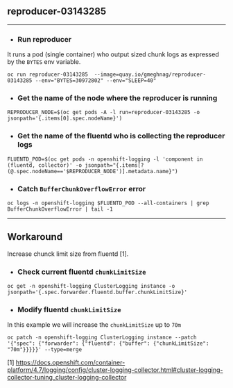 ## reproducer-03143285
---

- ### Run reproducer
It runs a pod (single container) who output sized chunk logs as expressed by the `BYTES` env variable.
```
oc run reproducer-03143285  --image=quay.io/gmeghnag/reproducer-03143285 --env="BYTES=30972802" --env="SLEEP=40"
```

- ### Get the name of the node where the reproducer is running
```
REPRODUCER_NODE=$(oc get pods -A -l run=reproducer-03143285 -o jsonpath='{.items[0].spec.nodeName}')
```

- ### Get the name of the fluentd who is collecting the  reproducer logs
```
FLUENTD_POD=$(oc get pods -n openshift-logging -l 'component in (fluentd, collector)' -o jsonpath="{.items[?(@.spec.nodeName=='$REPRODUCER_NODE')].metadata.name}")
```

- ### Catch `BufferChunkOverflowError` error
```
oc logs -n openshift-logging $FLUENTD_POD --all-containers | grep BufferChunkOverflowError | tail -1
```
---
## Workaround
Increase chunck limit size from fluentd [1].

- ### Check current fluentd `chunkLimitSize` 
```
oc get -n openshift-logging ClusterLogging instance -o jsonpath='{.spec.forwarder.fluentd.buffer.chunkLimitSize}'
```
- ### Modify fluentd `chunkLimitSize` 
In this example we will increase the `chunkLimitSize` up to `70m`
```
oc patch -n openshift-logging ClusterLogging instance --patch '{"spec": {"forwarder": {"fluentd": {"buffer": {"chunkLimitSize": "70m"}}}}}' --type=merge
```

[1] https://docs.openshift.com/container-platform/4.7/logging/config/cluster-logging-collector.html#cluster-logging-collector-tuning_cluster-logging-collector